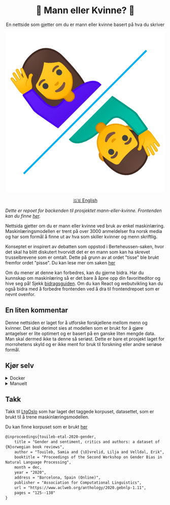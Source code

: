 <div align="center">
    <h1>🤵 Mann eller Kvinne? 💃</h1>
    <p>En nettside som gjetter om du er mann eller kvinne basert på hva du skriver</p>
    <img src="https://raw.githubusercontent.com/LBlend/mann-eller-kvinne/main/.static/mann-eller-kvinne.png?token=AF55TQTQ2EPX6JP33MO4NLK73QQZG">

<a href="README-en.md">🇬🇧 English</a>

</div>

_Dette er repoet for backenden til prosjektet mann-eller-kvinne. Frontenden kan du finne [her](https://github.com/LBlend/mann-eller-kvinne-frontend)._

Nettsida gjetter om du er mann eller kvinne ved bruk av enkel maskinlæring.
Maskinlæringsmodellen er trent på over 3000 anmeldelser fra norsk media og har som formål å finne ut av hva som skiller kvinner og menn skriftlig.

Konseptet er inspirert av debatten som oppstod i Berteheussen-saken, hvor det skal ha blitt diskutert hvorvidt det er en mann som kan ha skrevet trusselbrevene som er omtalt. Dette på grunn av at ordet "tisse" ble brukt fremfor ordet "pisse". Du kan lese mer om saken [her](https://www.nrk.no/kultur/uenige-om-bruken-av-ordet-_tisse_-1.15206839)

Om du mener at denne kan forbedres, kan du gjerne bidra. Har du kunnskap om maskinlæring så er det bare å åpne opp din favoritteditor og hive seg på!
Sjekk [bidragsguiden](CONTRIBUTING.md). Om du kan React og webutvikling kan du også bidra med å forbedre frontenden ved å dra til frontendrepoet som er nevnt ovenfor.

## En liten kommentar

Denne nettsiden er laget for å utforske forskjellene mellom menn og kvinner.
Det skal derimot sies at modellen som er brukt for å gjøre antagelser er lite optimert og er basert på en ganske liten mengde data.
Man skal dermed ikke ta denne så seriøst. Dette er bare et prosjekt laget for morrohetens skyld og er ikke ment for bruk til forskning eller andre seriøse formål.

## Kjør selv

<details>
  <summary>Docker</summary>

Kommer snart™

</details>

<details>
  <summary>Manuelt</summary>

0. Last ned repoet og installer avhengigheter

- Python 3.10+
- Pip

1. Kjør installasjon- og treningssskriptet

   ```
   sh build.sh
   ```

_Merk deg at dette skriptet antar at PATH til python er satt til `python3`. Hvis dette ikke er tilfellet for deg, må du huske å endre skriptet eller PATHen din._

2. Kjør APIet
   ```
   uvicorn src.main:app --host 0.0.0.0 --port 5000 --proxy-headers
   ```

</details>

## Takk

Takk til [LtgOslo](https://www.mn.uio.no/ifi/english/research/groups/ltg/) som har laget det taggede korpuset, datasettet, som er brukt til å trene maskinlæringsmodellen.

Du kan finne korpuset som er brukt [her](https://github.com/ltgoslo/norec_gender)

```
@inproceedings{touileb-etal-2020-gender,
    title = "Gender and sentiment, critics and authors: a dataset of {N}orwegian book reviews",
    author = "Touileb, Samia and {\O}vrelid, Lilja and Velldal, Erik",
    booktitle = "Proceedings of the Second Workshop on Gender Bias in Natural Language Processing",
    month = dec,
    year = "2020",
    address = "Barcelona, Spain (Online)",
    publisher = "Association for Computational Linguistics",
    url = "https://www.aclweb.org/anthology/2020.gebnlp-1.11",
    pages = "125--138"
}
```
